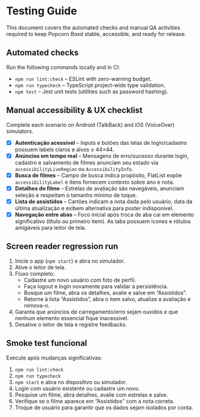 # Testing Guide

This document covers the automated checks and manual QA activities required to keep Popcorn Boxd stable, accessible, and ready
for release.

## Automated checks

Run the following commands locally and in CI:

- `npm run lint:check` – ESLint with zero-warning budget.
- `npm run typecheck` – TypeScript project-wide type validation.
- `npm test` – Jest unit tests (utilities such as password hashing).

## Manual accessibility & UX checklist

Complete each scenario on Android (TalkBack) and iOS (VoiceOver) simulators.

- [x] **Autenticação acessível** – Inputs e botões das telas de login/cadastro possuem labels claros e alvos ≥ 44×44.
- [x] **Anúncios em tempo real** – Mensagens de erro/sucesso durante login, cadastro e salvamento de filmes anunciam seu estado
  via `accessibilityLiveRegion` ou `AccessibilityInfo`.
- [x] **Busca de filmes** – Campo de busca indica propósito, FlatList expõe `accessibilityLabel` e itens fornecem contexto sobre
  ano e nota.
- [x] **Detalhes do filme** – Estrelas de avaliação são navegáveis, anunciam seleção e respeitam o tamanho mínimo de toque.
- [x] **Lista de assistidos** – Cartões indicam a nota dada pelo usuário, data da última atualização e exibem alternativa para
  poster indisponível.
- [x] **Navegação entre abas** – Foco inicial após troca de aba cai em elemento significativo (título ou primeiro item). As tabs
  possuem ícones e rótulos amigáveis para leitor de tela.

## Screen reader regression run

1. Inicie o app (`npm start`) e abra no simulador.
2. Ative o leitor de tela.
3. Fluxo completo:
   - Cadastre um novo usuário com foto de perfil.
   - Faça logout e login novamente para validar a persistência.
   - Busque um filme, abra os detalhes, avalie e salve em “Assistidos”.
   - Retorne à lista “Assistidos”, abra o item salvo, atualize a avaliação e remova-o.
4. Garanta que anúncios de carregamento/erro sejam ouvidos e que nenhum elemento essencial fique inacessível.
5. Desative o leitor de tela e registre feedbacks.

## Smoke test funcional

Execute após mudanças significativas:

1. `npm run lint:check`
2. `npm run typecheck`
3. `npm start` e abra no dispositivo ou simulador.
4. Login com usuário existente ou cadastre um novo.
5. Pesquise um filme, abra detalhes, avalie com estrelas e salve.
6. Verifique se o filme aparece em “Assistidos” com a nota correta.
7. Troque de usuário para garantir que os dados sejam isolados por conta.
